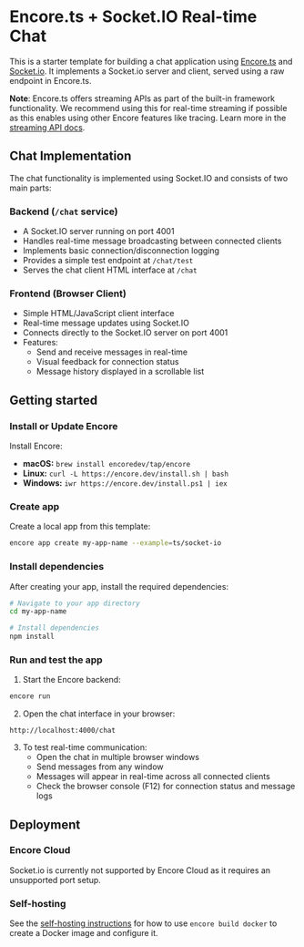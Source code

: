 # Encore.ts + Socket.IO Real-time Chat

This is a starter template for building a chat application using [Encore.ts](https://encore.dev) and [Socket.io](https://socket.io/). It implements a Socket.io server and client, served using a raw endpoint in Encore.ts.

**Note**: Encore.ts offers streaming APIs as part of the built-in framework functionality. We recommend using this for real-time streaming if possible as this enables using other Encore features like tracing. Learn more in the [streaming API docs](https://encore.dev/docs/ts/primitives/streaming-apis).

## Chat Implementation

The chat functionality is implemented using Socket.IO and consists of two main parts:

### Backend (`/chat` service)
- A Socket.IO server running on port 4001
- Handles real-time message broadcasting between connected clients
- Implements basic connection/disconnection logging
- Provides a simple test endpoint at `/chat/test`
- Serves the chat client HTML interface at `/chat`

### Frontend (Browser Client)
- Simple HTML/JavaScript client interface
- Real-time message updates using Socket.IO
- Connects directly to the Socket.IO server on port 4001
- Features:
  - Send and receive messages in real-time
  - Visual feedback for connection status
  - Message history displayed in a scrollable list

## Getting started 

### Install or Update Encore
Install Encore:

- **macOS:** `brew install encoredev/tap/encore`
- **Linux:** `curl -L https://encore.dev/install.sh | bash`
- **Windows:** `iwr https://encore.dev/install.ps1 | iex`

### Create app

Create a local app from this template:

```bash
encore app create my-app-name --example=ts/socket-io
```

### Install dependencies

After creating your app, install the required dependencies:

```bash
# Navigate to your app directory
cd my-app-name

# Install dependencies
npm install
```

### Run and test the app

1. Start the Encore backend:
```bash
encore run
```

2. Open the chat interface in your browser:
```
http://localhost:4000/chat
```

3. To test real-time communication:
   - Open the chat in multiple browser windows
   - Send messages from any window
   - Messages will appear in real-time across all connected clients
   - Check the browser console (F12) for connection status and message logs

## Deployment

### Encore Cloud

Socket.io is currently not supported by Encore Cloud as it requires an unsupported port setup.

### Self-hosting

See the [self-hosting instructions](https://encore.dev/docs/self-host/docker-build) for how to use `encore build docker` to create a Docker image and configure it.
